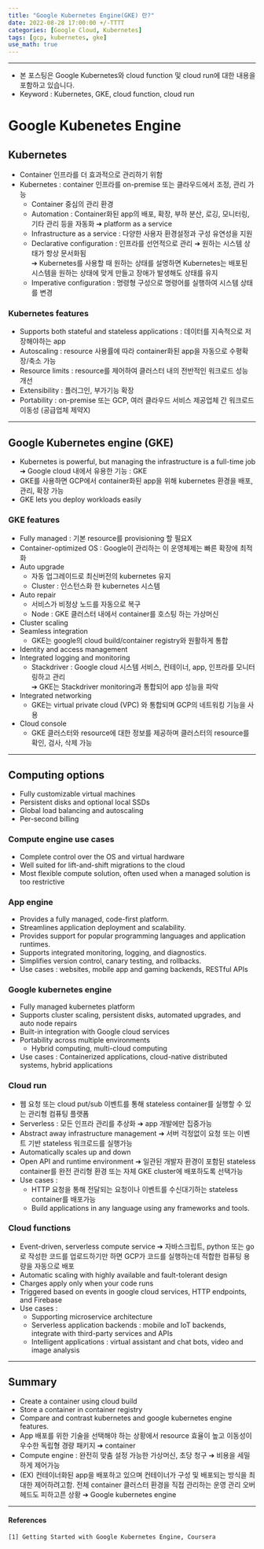 ```yaml
---
title: "Google Kubernetes Engine(GKE) 란?"
date: 2022-08-28 17:00:00 +/-TTTT
categories: [Google Cloud, Kubernetes]
tags: [gcp, kubernetes, gke]
use_math: true
---
```




--------------------------

- 본 포스팅은 Google Kubernetes와 cloud function 및 cloud run에 대한 내용을 포함하고 있습니다.
- Keyword : Kubernetes, GKE, cloud function, cloud run



# **Google Kubenetes Engine**
## **Kubernetes**
- Container 인프라를 더 효과적으로 관리하기 위함
- Kubernetes : container 인프라를 on-premise 또는 클라우드에서 조정, 관리 가능
  - Container 중심의 관리 환경
  - Automation : Container화된 app의 배포, 확장, 부하 분산, 로깅, 모니터링, 기타 관리 등을 자동화   ➔ platform as a service
  - Infrastructure as a service : 다양한 사용자 환경설정과 구성 유연성을 지원
  - Declarative configuration : 인프라를 선언적으로 관리 ➔ 원하는 시스템 상태가 항상 문서화됨   
    ➔ Kubernetes를 사용할 때 원하는 상태를 설명하면 Kubernetes는 배포된 시스템을 원하는 상태에 맞게 만들고 장애가 발생해도 상태를 유지
  - Imperative configuration : 명령형 구성으로 명령어를 실행하여 시스템 상태를 변경



### **Kubernetes features**
- Supports both stateful and stateless applications : 데이터를 지속적으로 저장해야하는 app
- Autoscaling : resource 사용률에 따라 container화된 app을 자동으로 수평확장/축소 가능
- Resource limits : resource를 제어하여 클러스터 내의 전반적인 워크로드 성능 개선
- Extensibility : 플러그인, 부가기능 확장
- Portability : on-premise 또는 GCP, 여러 클라우드 서비스 제공업체 간 워크로드 이동성 (공급업체 제약X)


-----------------
## **Google Kubernetes engine (GKE)**
- Kubernetes is powerful, but managing the infrastructure is a full-time job   
➔ Google cloud 내에서 유용한 기능 : GKE
- GKE를 사용하면 GCP에서 container화된 app을 위해 kubernetes 환경을 배포, 관리, 확장 가능
- GKE lets you deploy workloads easily



### **GKE features**
- Fully managed : 기본 resource를 provisioning 할 필요X
- Container-optimized OS : Google이 관리하는 이 운영체제는 빠른 확장에 최적화
- Auto upgrade 
  - 자동 업그레이드로 최신버전의 kubernetes 유지
  - Cluster : 인스턴스화 한 kubernetes 시스템
- Auto repair
  - 서비스가 비정상 노드를 자동으로 복구
  - Node : GKE 클러스터 내에서 container를 호스팅 하는 가상머신
- Cluster scaling
- Seamless integration
  - GKE는 google의 cloud build/container registry와 원활하게 통합
- Identity and access management
- Integrated logging and monitoring
  - Stackdriver : Google cloud 시스템 서비스, 컨테이너, app, 인프라를 모니터링하고 관리   
➔ GKE는 Stackdriver monitoring과 통합되어 app 성능을 파악
- Integrated networking
  - GKE는 virtual private cloud (VPC) 와 통합되며 GCP의 네트워킹 기능을 사용
- Cloud console
  - GKE 클러스터와 resource에 대한 정보를 제공하며 클러스터의 resource를 확인, 검사, 삭제 가능


--------------
## **Computing options**
- Fully customizable virtual machines
- Persistent disks and optional local SSDs
- Global load balancing and autoscaling
- Per-second billing



### **Compute engine use cases**
- Complete control over the OS and virtual hardware
- Well suited for lift-and-shift migrations to the cloud
- Most flexible compute solution, often used when a managed solution is too restrictive



### **App engine**
- Provides a fully managed, code-first platform.
- Streamlines application deployment and scalability.
- Provides support for popular programming languages and application runtimes.
- Supports integrated monitoring, logging, and diagnostics.
- Simplifies version control, canary testing, and rollbacks.
- Use cases : websites, mobile app and gaming backends, RESTful APIs



### **Google kubernetes engine**
- Fully managed kubernetes platform
- Supports cluster scaling, persistent disks, automated upgrades, and auto node repairs
- Built-in integration with Google cloud services
- Portability across multiple environments
  - Hybrid computing, multi-cloud computing
- Use cases : Containerized applications, cloud-native distributed systems, hybrid applications



### **Cloud run**
- 웹 요청 또는 cloud put/sub 이벤트를 통해 stateless container를 실행할 수 있는 관리형 컴퓨팅 플랫폼
- Serverless : 모든 인프라 관리를 추상화 ➔ app 개발에만 집중가능
- Abstract away infrastructure management ➔ 서버 걱정없이 요청 또는 이벤트 기반 stateless 워크로드를 실행가능
- Automatically scales up and down
- Open API and runtime environment ➔ 일관된 개발자 환경이 포함된 stateless container를 완전 관리형 환경 또는 자체 GKE cluster에 배포하도록 선택가능
- Use cases : 
  - HTTP 요청을 통해 전달되는 요청이나 이벤트를 수신대기하는 stateless container를 배포가능
  - Build applications in any language using any frameworks and tools.



### **Cloud functions**
- Event-driven, serverless compute service ➔ 자바스크립트, python 또는 go로 작성한 코드를 업로드하기만 하면 GCP가 코드를 실행하는데 적합한 컴퓨팅 용량을 자동으로 배포
- Automatic scaling with highly available and fault-tolerant design
- Charges apply only when your code runs
- Triggered based on events in google cloud services, HTTP endpoints, and Firebase
- Use cases : 
  - Supporting microservice architecture
  - Serverless application backends : mobile and IoT backends, integrate with third-party services and APIs
  - Intelligent applications : virtual assistant and chat bots, video and image analysis


---------------
## **Summary**
- Create a container using cloud build
- Store a container in container registry
- Compare and contrast kubernetes and google kubernetes engine features.
- App 배포를 위한 기술을 선택해야 하는 상황에서 resource 효율이 높고 이동성이 우수한 독립형 경량 패키지 ➔ container
- Compute engine : 완전히 맞춤 설정 가능한 가상머신, 초당 청구 ➔ 비용을 세밀하게 제어가능
- (EX) 컨테이너화된 app을 배포하고 있으며 컨테이너가 구성 및 배포되는 방식을 최대한 제어하려고함. 전체 container 클러스터 환경을 직접 관리하는 운영 관리 오버헤드도 피하고픈 상황 ➔ Google kubernetes engine




----

#### **References**
```
[1] Getting Started with Google Kubernetes Engine, Coursera
```